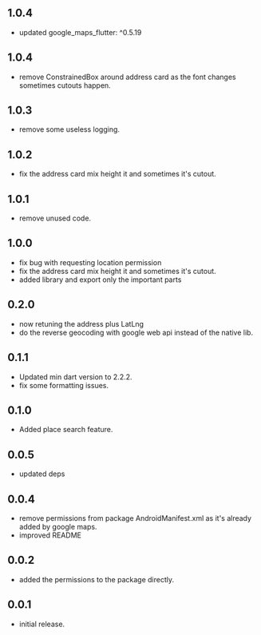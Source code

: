 ## 1.0.4

* updated google_maps_flutter: ^0.5.19

## 1.0.4

* remove ConstrainedBox around address card as the font changes sometimes cutouts happen.

## 1.0.3

* remove some useless logging.

## 1.0.2

* fix the address card mix height it and sometimes it's cutout.

## 1.0.1

* remove unused code.

## 1.0.0

* fix bug with requesting location permission
* fix the address card mix height it and sometimes it's cutout. 
* added library and export only the important parts

## 0.2.0

* now retuning the address plus LatLng
* do the reverse geocoding with google web api instead of the native lib. 

## 0.1.1

* Updated min dart version to 2.2.2.
* fix some formatting issues.

## 0.1.0

* Added place search feature.

## 0.0.5

* updated deps

## 0.0.4

* remove permissions from package AndroidManifest.xml as it's already added by google maps.
* improved README

## 0.0.2

* added the permissions to the package directly.


## 0.0.1

* initial release.